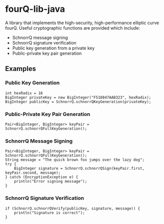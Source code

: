 # fourQ-lib-java
A library that implements the high-security, high-performance elliptic curve fourQ. Useful cryptographic functions are provided which include:
* SchnorrQ message signing
* SchnorrQ signature verification
* Public key generation from a private key
* Public-private key pair generation

## Examples
### Public Key Generation
```
int hexRadix = 16
BigInteger privateKey = new BigInteger("F510847AAB323", hexRadix);
BigInteger publicKey = SchnorrQ.schnorrQKeyGeneration(privateKey);
```

### Public-Private Key Pair Generation
```
Pair<BigInteger, BigInteger> keyPair = SchnorrQ.schnorrQFullKeyGeneration();
```

### SchnorrQ Message Signing
```
Pair<BigInteger, BigInteger> keyPair = SchnorrQ.schnorrQFullKeyGeneration();
String message = "The quick brown fox jumps over the lazy dog";
try {
    BigInteger signature = SchnorrQ.schnorrQSign(keyPair.first, keyPair.second, message);
} catch (EncryptionException e) {
    println("Error signing message");
}
```

### SchnorrQ Signature Verification
```
if (SchnorrQ.schnorrQVerify(publicKey, signature, message)) {
    println("Signature is correct");
}
```